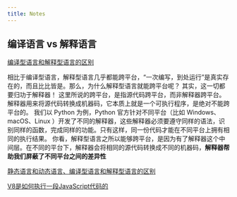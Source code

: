 ```yaml
---
title: Notes
---
```


## 编译语言 vs 解释语言

[编译型语言和解释型语言的区别](http://c.biancheng.net/view/4136.html)

相比于编译型语言，解释型语言几乎都能跨平台，“一次编写，到处运行”是真实存在的，而且比比皆是。那么，为什么解释型语言就能跨平台呢？ 其实，这一切都要归功于解释器！ 这里所说的跨平台，是指源代码跨平台，而非解释器跨平台。解释器用来将源代码转换成机器码，它本质上就是一个可执行程序，是绝对不能跨平台的。 我们以 Python 为例，Python 官方针对不同平台（比如 Windows、macOS、Linux ）开发了不同的解释器，这些解释器必须要遵守同样的语法，识别同样的函数，完成同样的功能。只有这样，同一份代码才能在不同平台上拥有相同的执行结果。 你看，解释型语言之所以能够跨平台，是因为有了解释器这个中间层。在不同的平台下，解释器会将相同的源代码转换成不同的机器码，**解释器帮助我们屏蔽了不同平台之间的差异性**

[静态语言和动态语言、编译型语言和解释型语言的区别](https://blog.csdn.net/qq\_35985044/article/details/118461749)

[V8是如何执行一段JavaScript代码的](https://time.geekbang.org/column/article/211682)
